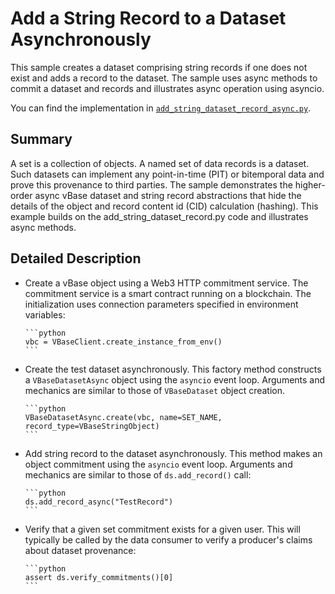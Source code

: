 # Add a String Record to a Dataset Asynchronously

<!-- omit in toc -->

This sample creates a dataset comprising string records if one does not exist and adds a record to the dataset. The sample uses async methods to commit a dataset and records and illustrates async operation using asyncio.

You can find the implementation in [`add_string_dataset_record_async.py`](https://github.com/validityBase/vbase-py-samples/blob/main/samples/add_string_dataset_record_async.py).

## Summary<a href="#summary" id="summary"></a>

A set is a collection of objects. A named set of data records is a dataset. Such datasets can implement any point-in-time (PIT) or bitemporal data and prove this provenance to third parties. The sample demonstrates the higher-order async vBase dataset and string record abstractions that hide the details of the object and record content id (CID) calculation (hashing). This example builds on the add_string_dataset_record.py code and illustrates async methods.

## Detailed Description<a href="#detailed-description" id="detailed-description"></a>

- Create a vBase object using a Web3 HTTP commitment service. The commitment service is a smart contract running on a blockchain. The initialization uses connection parameters specified in environment variables:

      ```python
      vbc = VBaseClient.create_instance_from_env()
      ```

- Create the test dataset asynchronously. This factory method constructs a `VBaseDatasetAsync` object using the `asyncio` event loop. Arguments and mechanics are similar to those of `VBaseDataset` object creation.

      ```python
      VBaseDatasetAsync.create(vbc, name=SET_NAME, record_type=VBaseStringObject)
      ```

- Add string record to the dataset asynchronously. This method makes an object commitment using the `asyncio` event loop. Arguments and mechanics are similar to those of `ds.add_record()` call:

      ```python
      ds.add_record_async("TestRecord")
      ```

- Verify that a given set commitment exists for a given user. This will typically be called by the data consumer to verify a producer's claims about dataset provenance:

      ```python
      assert ds.verify_commitments()[0]
      ```
